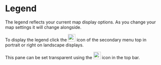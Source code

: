 # Legend

The legend reflects your current map display options. As you change your map settings it will change alongside.

To display the legend click the  <img src="https://raw.githubusercontent.com/Risingson/eedocs/master/docs/images/lgd.png" width="24" height="24">  icon of the secondary menu top in portrait or right on landscape displays.

This pane can be set transparent using the  <img src="https://raw.githubusercontent.com/Risingson/eedocs/master/docs/images/opacity_off.png" width="24" height="24">  icon in the top bar.
<!--stackedit_data:
eyJoaXN0b3J5IjpbLTEwNTQ2MDYxNCwtMTMyOTAzODI3MiwxNT
g4NDI1OTczLC0xMTEzNjYxMzI2LC00NjQwNDYyNTBdfQ==
-->
